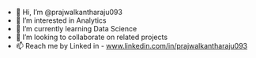 - 👋 Hi, I’m @prajwalkantharaju093
- 👀 I’m interested in Analytics
- 🌱 I’m currently learning Data Science
- 💞️ I’m looking to collaborate on related projects
- 📫 Reach me by Linked in - www.linkedin.com/in/prajwalkantharaju093

<!---
prajwalkantharaju093/prajwalkantharaju093 is a ✨ special ✨ repository because its `README.md` (this file) appears on your GitHub profile.
You can click the Preview link to take a look at your changes.
--->
